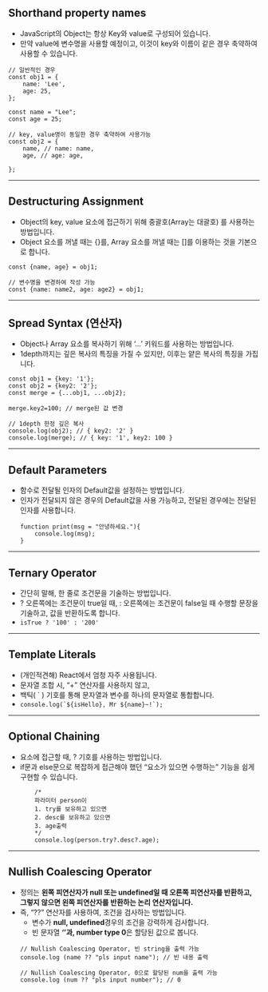 ## Shorthand property names

- JavaScript의 Object는 항상 Key와 value로 구성되어 있습니다.
- 만약 value에 변수명을 사용할 예정이고, 이것이 key와 이름이 같은 경우 축약하여 사용할 수 있습니다.
```
// 일반적인 경우
const obj1 = {
	name: 'Lee',
	age: 25,
};

const name = "Lee";
const age = 25;

// key, value명이 동일한 경우 축약하여 사용가능
const obj2 = {
	name, // name: name,
	age, // age: age,

};
```

---

## Destructuring Assignment

- Object의 key, value 요소에 접근하기 위해 중괄호(Array는 대괄호) 를 사용하는 방법입니다.
- Object 요소를 꺼낼 때는 {}를, Array 요소를 꺼낼 때는 []를 이용하는 것을 기본으로 합니다.
```
const {name, age} = obj1;

// 변수명을 변경하여 작성 가능
const {name: name2, age: age2} = obj1;
```

---

## Spread Syntax (연산자)

- Object나 Array 요소를 복사하기 위해 ‘…’ 키워드를 사용하는 방법입니다.
- 1depth까지는 깊은 복사의 특징을 가질 수 있지만, 이후는 얕은 복사의 특징을 가집니다.
```
const obj1 = {key: '1'};
const obj2 = {key2: '2'};
const merge = {...obj1, ...obj2};

merge.key2=100; // merge된 값 변경

// 1depth 한정 깊은 복사
console.log(obj2); // { key2: '2' }
console.log(merge); // { key: '1', key2: 100 }
```

---

## Default Parameters

- 함수로 전달될 인자의 Default값을 설정하는 방법입니다.
- 인자가 전달되지 않은 경우의 Default값을 사용 가능하고, 전달된 경우에는 전달된 인자를 사용합니다.
    ```
    function print(msg = "안녕하세요."){
        console.log(msg);
    }
    ```

---

## Ternary Operator

- 간단히 말해, 한 줄로 조건문을 기술하는 방법입니다.
-  ? 오른쪽에는 조건문이 true일 때, : 오른쪽에는 조건문이 false일 때 수행할 문장을 기술하고, 값을 반환하도록 합니다.
- ``` isTrue ? '100' : '200' ```

---

## Template Literals

- (개인적견해) React에서 엄청 자주 사용됩니다.
- 문자열 조합 시, “+” 연산자를 사용하지 않고,
- 백틱( ` ) 기호를 통해 문자열과 변수를 하나의 문자열로 통합합니다.
- ```console.log(`${isHello}, Mr ${name}~!`);```

---

## Optional Chaining

- 요소에 접근할 때, ? 기호를 사용하는 방법입니다.
- if문과 else문으로 복잡하게 접근해야 했던 “요소가 있으면 수행하는” 기능을 쉽게 구현할 수 있습니다.
    ```
        /* 
        파라미터 person이 
        1. try를 보유하고 있으면
        2. desc를 보유하고 있으면
        3. age출력
        */    
        console.log(person.try?.desc?.age);
    ```

---

## Nullish Coalescing Operator

- 정의는 **왼쪽 피연산자가 null 또는 undefined일 때 오른쪽 피연산자를 반환하고, 그렇지 않으면 왼쪽 피연산자를 반환하는 논리 연산자입니다.**
- 즉, “??” 연산자를 사용하여, 조건을 검사하는 방법입니다.
    - 변수가 **null, undefined**경우의 조건을 강력하게 검사합니다.
    - 빈 문자열 **‘’과, number type 0**은 할당된 값으로 봅니다.
    ``` 
    // Nullish Coalescing Operator, 빈 string을 출력 가능
    console.log (name ?? "pls input name"); // 빈 내용 출력

    // Nullish Coalescing Operator, 0으로 할당된 num을 출력 가능
    console.log (num ?? "pls input number"); // 0 
    ```
